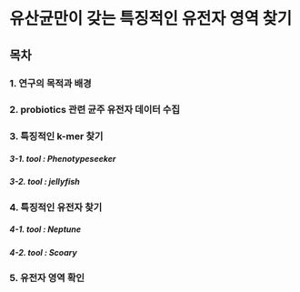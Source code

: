 유산균만이 갖는 특징적인 유전자 영역 찾기
============================
목차
----------------------------
### 1. 연구의 목적과 배경
### 2. probiotics 관련 균주 유전자 데이터 수집
### 3. 특징적인 k-mer 찾기
#####     3-1. tool : Phenotypeseeker
#####     3-2. tool : jellyfish
### 4. 특징적인 유전자 찾기
#####     4-1. tool : Neptune
#####     4-2. tool : Scoary
### 5. 유전자 영역 확인

